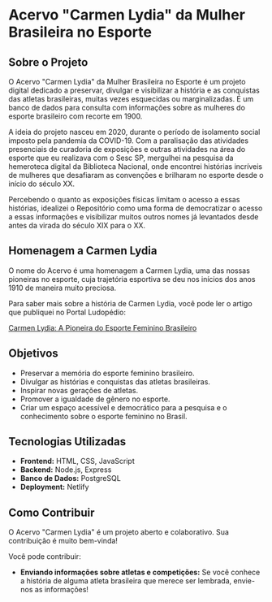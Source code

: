 # Acervo "Carmen Lydia" da Mulher Brasileira no Esporte 

## Sobre o Projeto

O Acervo "Carmen Lydia" da Mulher Brasileira no Esporte é um projeto digital dedicado a preservar, divulgar e visibilizar a história e as conquistas das atletas brasileiras, muitas vezes esquecidas ou marginalizadas. É um banco de dados para consulta com informações sobre as mulheres do esporte brasileiro com recorte em 1900.

A ideia do projeto nasceu em 2020, durante o período de isolamento social imposto pela pandemia da COVID-19. Com a paralisação das atividades presenciais de curadoria de exposições e outras atividades na área do esporte que eu realizava com o Sesc SP, mergulhei na pesquisa da hemeroteca digital da Biblioteca Nacional, onde encontrei histórias incríveis de mulheres que desafiaram as convenções e brilharam no esporte desde o início do século XX.

Percebendo o quanto as exposições físicas limitam o acesso a essas histórias, idealizei o Repositório como uma forma de democratizar o acesso a essas informações e visibilizar muitos outros nomes já levantados desde antes da virada do século XIX para o XX.

## Homenagem a Carmen Lydia

O nome do Acervo é uma homenagem a Carmen Lydia, uma das nossas pioneiras no esporte, cuja trajetória esportiva se deu nos inícios dos anos 1910 de maneira muito preciosa.

Para saber mais sobre a história de Carmen Lydia, você pode ler o artigo que publiquei no Portal Ludopédio:

[Carmen Lydia: A Pioneira do Esporte Feminino Brasileiro](https://ludopedio.org.br/arquibancada/carmen-lydia/?srsltid=AfmBOopVxW5nOTUPmm9qdlY5Swlm78vLUoZXh-TF-mGnmMOBD3sp2XDW)

## Objetivos

*   Preservar a memória do esporte feminino brasileiro.
*   Divulgar as histórias e conquistas das atletas brasileiras.
*   Inspirar novas gerações de atletas.
*   Promover a igualdade de gênero no esporte.
*   Criar um espaço acessível e democrático para a pesquisa e o conhecimento sobre o esporte feminino no Brasil.

## Tecnologias Utilizadas

*   **Frontend:** HTML, CSS, JavaScript
*   **Backend:** Node.js, Express
*   **Banco de Dados:** PostgreSQL
*   **Deployment:** Netlify

## Como Contribuir

O Acervo "Carmen Lydia" é um projeto aberto e colaborativo. Sua contribuição é muito bem-vinda!

Você pode contribuir:

*   **Enviando informações sobre atletas e competições:** Se você conhece a história de alguma atleta brasileira que merece ser lembrada, envie-nos as informações!


